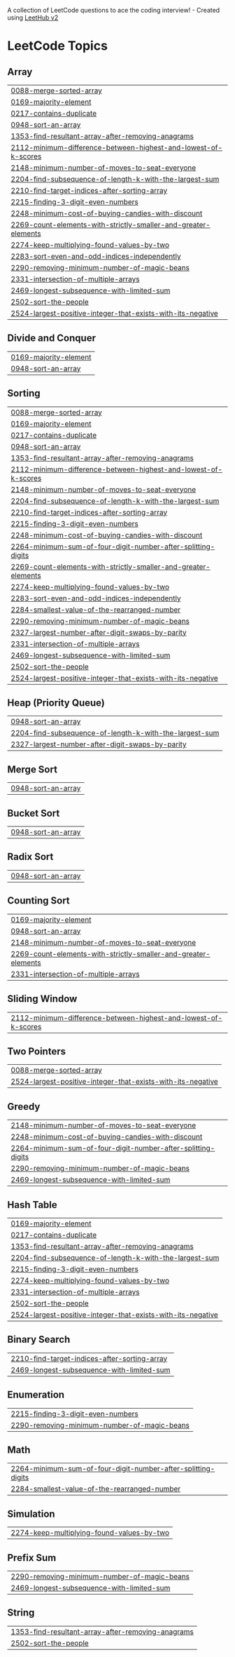 A collection of LeetCode questions to ace the coding interview! - Created using [LeetHub v2](https://github.com/arunbhardwaj/LeetHub-2.0)
<!---LeetCode Topics Start-->
# LeetCode Topics
## Array
|  |
| ------- |
| [0088-merge-sorted-array](https://github.com/Harsh98245/DSA/tree/master/0088-merge-sorted-array) |
| [0169-majority-element](https://github.com/Harsh98245/DSA/tree/master/0169-majority-element) |
| [0217-contains-duplicate](https://github.com/Harsh98245/DSA/tree/master/0217-contains-duplicate) |
| [0948-sort-an-array](https://github.com/Harsh98245/DSA/tree/master/0948-sort-an-array) |
| [1353-find-resultant-array-after-removing-anagrams](https://github.com/Harsh98245/DSA/tree/master/1353-find-resultant-array-after-removing-anagrams) |
| [2112-minimum-difference-between-highest-and-lowest-of-k-scores](https://github.com/Harsh98245/DSA/tree/master/2112-minimum-difference-between-highest-and-lowest-of-k-scores) |
| [2148-minimum-number-of-moves-to-seat-everyone](https://github.com/Harsh98245/DSA/tree/master/2148-minimum-number-of-moves-to-seat-everyone) |
| [2204-find-subsequence-of-length-k-with-the-largest-sum](https://github.com/Harsh98245/DSA/tree/master/2204-find-subsequence-of-length-k-with-the-largest-sum) |
| [2210-find-target-indices-after-sorting-array](https://github.com/Harsh98245/DSA/tree/master/2210-find-target-indices-after-sorting-array) |
| [2215-finding-3-digit-even-numbers](https://github.com/Harsh98245/DSA/tree/master/2215-finding-3-digit-even-numbers) |
| [2248-minimum-cost-of-buying-candies-with-discount](https://github.com/Harsh98245/DSA/tree/master/2248-minimum-cost-of-buying-candies-with-discount) |
| [2269-count-elements-with-strictly-smaller-and-greater-elements](https://github.com/Harsh98245/DSA/tree/master/2269-count-elements-with-strictly-smaller-and-greater-elements) |
| [2274-keep-multiplying-found-values-by-two](https://github.com/Harsh98245/DSA/tree/master/2274-keep-multiplying-found-values-by-two) |
| [2283-sort-even-and-odd-indices-independently](https://github.com/Harsh98245/DSA/tree/master/2283-sort-even-and-odd-indices-independently) |
| [2290-removing-minimum-number-of-magic-beans](https://github.com/Harsh98245/DSA/tree/master/2290-removing-minimum-number-of-magic-beans) |
| [2331-intersection-of-multiple-arrays](https://github.com/Harsh98245/DSA/tree/master/2331-intersection-of-multiple-arrays) |
| [2469-longest-subsequence-with-limited-sum](https://github.com/Harsh98245/DSA/tree/master/2469-longest-subsequence-with-limited-sum) |
| [2502-sort-the-people](https://github.com/Harsh98245/DSA/tree/master/2502-sort-the-people) |
| [2524-largest-positive-integer-that-exists-with-its-negative](https://github.com/Harsh98245/DSA/tree/master/2524-largest-positive-integer-that-exists-with-its-negative) |
## Divide and Conquer
|  |
| ------- |
| [0169-majority-element](https://github.com/Harsh98245/DSA/tree/master/0169-majority-element) |
| [0948-sort-an-array](https://github.com/Harsh98245/DSA/tree/master/0948-sort-an-array) |
## Sorting
|  |
| ------- |
| [0088-merge-sorted-array](https://github.com/Harsh98245/DSA/tree/master/0088-merge-sorted-array) |
| [0169-majority-element](https://github.com/Harsh98245/DSA/tree/master/0169-majority-element) |
| [0217-contains-duplicate](https://github.com/Harsh98245/DSA/tree/master/0217-contains-duplicate) |
| [0948-sort-an-array](https://github.com/Harsh98245/DSA/tree/master/0948-sort-an-array) |
| [1353-find-resultant-array-after-removing-anagrams](https://github.com/Harsh98245/DSA/tree/master/1353-find-resultant-array-after-removing-anagrams) |
| [2112-minimum-difference-between-highest-and-lowest-of-k-scores](https://github.com/Harsh98245/DSA/tree/master/2112-minimum-difference-between-highest-and-lowest-of-k-scores) |
| [2148-minimum-number-of-moves-to-seat-everyone](https://github.com/Harsh98245/DSA/tree/master/2148-minimum-number-of-moves-to-seat-everyone) |
| [2204-find-subsequence-of-length-k-with-the-largest-sum](https://github.com/Harsh98245/DSA/tree/master/2204-find-subsequence-of-length-k-with-the-largest-sum) |
| [2210-find-target-indices-after-sorting-array](https://github.com/Harsh98245/DSA/tree/master/2210-find-target-indices-after-sorting-array) |
| [2215-finding-3-digit-even-numbers](https://github.com/Harsh98245/DSA/tree/master/2215-finding-3-digit-even-numbers) |
| [2248-minimum-cost-of-buying-candies-with-discount](https://github.com/Harsh98245/DSA/tree/master/2248-minimum-cost-of-buying-candies-with-discount) |
| [2264-minimum-sum-of-four-digit-number-after-splitting-digits](https://github.com/Harsh98245/DSA/tree/master/2264-minimum-sum-of-four-digit-number-after-splitting-digits) |
| [2269-count-elements-with-strictly-smaller-and-greater-elements](https://github.com/Harsh98245/DSA/tree/master/2269-count-elements-with-strictly-smaller-and-greater-elements) |
| [2274-keep-multiplying-found-values-by-two](https://github.com/Harsh98245/DSA/tree/master/2274-keep-multiplying-found-values-by-two) |
| [2283-sort-even-and-odd-indices-independently](https://github.com/Harsh98245/DSA/tree/master/2283-sort-even-and-odd-indices-independently) |
| [2284-smallest-value-of-the-rearranged-number](https://github.com/Harsh98245/DSA/tree/master/2284-smallest-value-of-the-rearranged-number) |
| [2290-removing-minimum-number-of-magic-beans](https://github.com/Harsh98245/DSA/tree/master/2290-removing-minimum-number-of-magic-beans) |
| [2327-largest-number-after-digit-swaps-by-parity](https://github.com/Harsh98245/DSA/tree/master/2327-largest-number-after-digit-swaps-by-parity) |
| [2331-intersection-of-multiple-arrays](https://github.com/Harsh98245/DSA/tree/master/2331-intersection-of-multiple-arrays) |
| [2469-longest-subsequence-with-limited-sum](https://github.com/Harsh98245/DSA/tree/master/2469-longest-subsequence-with-limited-sum) |
| [2502-sort-the-people](https://github.com/Harsh98245/DSA/tree/master/2502-sort-the-people) |
| [2524-largest-positive-integer-that-exists-with-its-negative](https://github.com/Harsh98245/DSA/tree/master/2524-largest-positive-integer-that-exists-with-its-negative) |
## Heap (Priority Queue)
|  |
| ------- |
| [0948-sort-an-array](https://github.com/Harsh98245/DSA/tree/master/0948-sort-an-array) |
| [2204-find-subsequence-of-length-k-with-the-largest-sum](https://github.com/Harsh98245/DSA/tree/master/2204-find-subsequence-of-length-k-with-the-largest-sum) |
| [2327-largest-number-after-digit-swaps-by-parity](https://github.com/Harsh98245/DSA/tree/master/2327-largest-number-after-digit-swaps-by-parity) |
## Merge Sort
|  |
| ------- |
| [0948-sort-an-array](https://github.com/Harsh98245/DSA/tree/master/0948-sort-an-array) |
## Bucket Sort
|  |
| ------- |
| [0948-sort-an-array](https://github.com/Harsh98245/DSA/tree/master/0948-sort-an-array) |
## Radix Sort
|  |
| ------- |
| [0948-sort-an-array](https://github.com/Harsh98245/DSA/tree/master/0948-sort-an-array) |
## Counting Sort
|  |
| ------- |
| [0169-majority-element](https://github.com/Harsh98245/DSA/tree/master/0169-majority-element) |
| [0948-sort-an-array](https://github.com/Harsh98245/DSA/tree/master/0948-sort-an-array) |
| [2148-minimum-number-of-moves-to-seat-everyone](https://github.com/Harsh98245/DSA/tree/master/2148-minimum-number-of-moves-to-seat-everyone) |
| [2269-count-elements-with-strictly-smaller-and-greater-elements](https://github.com/Harsh98245/DSA/tree/master/2269-count-elements-with-strictly-smaller-and-greater-elements) |
| [2331-intersection-of-multiple-arrays](https://github.com/Harsh98245/DSA/tree/master/2331-intersection-of-multiple-arrays) |
## Sliding Window
|  |
| ------- |
| [2112-minimum-difference-between-highest-and-lowest-of-k-scores](https://github.com/Harsh98245/DSA/tree/master/2112-minimum-difference-between-highest-and-lowest-of-k-scores) |
## Two Pointers
|  |
| ------- |
| [0088-merge-sorted-array](https://github.com/Harsh98245/DSA/tree/master/0088-merge-sorted-array) |
| [2524-largest-positive-integer-that-exists-with-its-negative](https://github.com/Harsh98245/DSA/tree/master/2524-largest-positive-integer-that-exists-with-its-negative) |
## Greedy
|  |
| ------- |
| [2148-minimum-number-of-moves-to-seat-everyone](https://github.com/Harsh98245/DSA/tree/master/2148-minimum-number-of-moves-to-seat-everyone) |
| [2248-minimum-cost-of-buying-candies-with-discount](https://github.com/Harsh98245/DSA/tree/master/2248-minimum-cost-of-buying-candies-with-discount) |
| [2264-minimum-sum-of-four-digit-number-after-splitting-digits](https://github.com/Harsh98245/DSA/tree/master/2264-minimum-sum-of-four-digit-number-after-splitting-digits) |
| [2290-removing-minimum-number-of-magic-beans](https://github.com/Harsh98245/DSA/tree/master/2290-removing-minimum-number-of-magic-beans) |
| [2469-longest-subsequence-with-limited-sum](https://github.com/Harsh98245/DSA/tree/master/2469-longest-subsequence-with-limited-sum) |
## Hash Table
|  |
| ------- |
| [0169-majority-element](https://github.com/Harsh98245/DSA/tree/master/0169-majority-element) |
| [0217-contains-duplicate](https://github.com/Harsh98245/DSA/tree/master/0217-contains-duplicate) |
| [1353-find-resultant-array-after-removing-anagrams](https://github.com/Harsh98245/DSA/tree/master/1353-find-resultant-array-after-removing-anagrams) |
| [2204-find-subsequence-of-length-k-with-the-largest-sum](https://github.com/Harsh98245/DSA/tree/master/2204-find-subsequence-of-length-k-with-the-largest-sum) |
| [2215-finding-3-digit-even-numbers](https://github.com/Harsh98245/DSA/tree/master/2215-finding-3-digit-even-numbers) |
| [2274-keep-multiplying-found-values-by-two](https://github.com/Harsh98245/DSA/tree/master/2274-keep-multiplying-found-values-by-two) |
| [2331-intersection-of-multiple-arrays](https://github.com/Harsh98245/DSA/tree/master/2331-intersection-of-multiple-arrays) |
| [2502-sort-the-people](https://github.com/Harsh98245/DSA/tree/master/2502-sort-the-people) |
| [2524-largest-positive-integer-that-exists-with-its-negative](https://github.com/Harsh98245/DSA/tree/master/2524-largest-positive-integer-that-exists-with-its-negative) |
## Binary Search
|  |
| ------- |
| [2210-find-target-indices-after-sorting-array](https://github.com/Harsh98245/DSA/tree/master/2210-find-target-indices-after-sorting-array) |
| [2469-longest-subsequence-with-limited-sum](https://github.com/Harsh98245/DSA/tree/master/2469-longest-subsequence-with-limited-sum) |
## Enumeration
|  |
| ------- |
| [2215-finding-3-digit-even-numbers](https://github.com/Harsh98245/DSA/tree/master/2215-finding-3-digit-even-numbers) |
| [2290-removing-minimum-number-of-magic-beans](https://github.com/Harsh98245/DSA/tree/master/2290-removing-minimum-number-of-magic-beans) |
## Math
|  |
| ------- |
| [2264-minimum-sum-of-four-digit-number-after-splitting-digits](https://github.com/Harsh98245/DSA/tree/master/2264-minimum-sum-of-four-digit-number-after-splitting-digits) |
| [2284-smallest-value-of-the-rearranged-number](https://github.com/Harsh98245/DSA/tree/master/2284-smallest-value-of-the-rearranged-number) |
## Simulation
|  |
| ------- |
| [2274-keep-multiplying-found-values-by-two](https://github.com/Harsh98245/DSA/tree/master/2274-keep-multiplying-found-values-by-two) |
## Prefix Sum
|  |
| ------- |
| [2290-removing-minimum-number-of-magic-beans](https://github.com/Harsh98245/DSA/tree/master/2290-removing-minimum-number-of-magic-beans) |
| [2469-longest-subsequence-with-limited-sum](https://github.com/Harsh98245/DSA/tree/master/2469-longest-subsequence-with-limited-sum) |
## String
|  |
| ------- |
| [1353-find-resultant-array-after-removing-anagrams](https://github.com/Harsh98245/DSA/tree/master/1353-find-resultant-array-after-removing-anagrams) |
| [2502-sort-the-people](https://github.com/Harsh98245/DSA/tree/master/2502-sort-the-people) |
<!---LeetCode Topics End-->